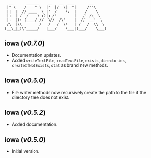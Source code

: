 ```
  __      ______    __   __  ___       __
 |" \    /    " \  |"  |/  \|  "|     /""\
 ||  |  // ____  \ |'  /    \:  |    /    \
 |:  | /  /    ) :)|: /'        |   /' /\  \
 |.  |(: (____/ //  \//  /\'    |  //  __'  \
 /\  |\\        /   /   /  \\   | /   /  \\  \
(__\_|_)\"_____/   |___/    \___|(___/    \___)
```

## **iowa** (*v0.7.0*)

* Documentation updates.
* Added `writeTextFile`, `readTextFile`, `exists`, `directories`, `createIfNotExists`, `stat` as brand new methods.

## **iowa** (*v0.6.0*)

* File writer methods now recursively create the path to the file if the directory tree does not exist.

## **iowa** (*v0.5.2*)

* Added documentation.

## **iowa** (*v0.5.0*)

* Initial version.
